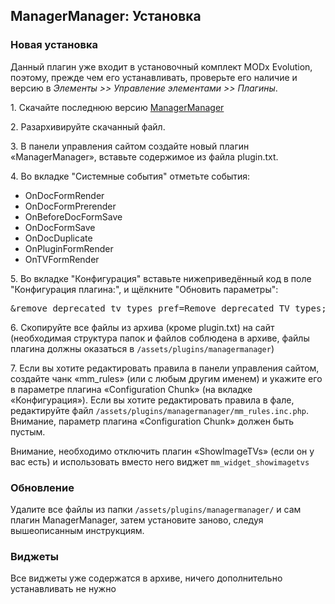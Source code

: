 
<meta http-equiv="Content-Type" content="text/html; charset=utf-8">
<h2>ManagerManager: Установка</h2>

<h3 class="sub-header text-bold"><a id="997"></a>Новая установка</h3><p>Данный плагин уже входит в установочный комплект MODx Evolution, поэтому, прежде чем его устанавливать, проверьте его наличие и версию в <em><span class="text-bold">Элементы &gt;&gt; Управление элементами &gt;&gt; Плагины</span></em>.</p>
<p>1. Скачайте последнюю версию <a href="http://code.divandesign.ru/modx/managermanager" rel="nofollow" target="_blank">ManagerManager</a></p>
<p>2. Разархивируйте скачанный файл.</p>
<p>3. В панели управления сайтом создайте новый плагин «ManagerManager», вставьте содержимое из файла plugin.txt.</p>
<p>4. Во вкладке "Системные события" отметьте события:</p>
<ul>
	<li><span class="text-bold">OnDocFormRender</span></li>
	<li><span class="text-bold">OnDocFormPrerender </span></li>
	<li><span class="text-bold">OnBeforeDocFormSave</span></li>
	<li><span class="text-bold">OnDocFormSave</span></li>
	<li><span class="text-bold">OnDocDuplicate</span></li>
	<li><span class="text-bold">OnPluginFormRender</span></li>
	<li><span class="text-bold">OnTVFormRender</span></li>	
</ul>
<p>5. Во вкладке "Конфигурация" вставьте нижеприведённый код в поле "Конфигурация плагина:", и щёлкните "Обновить параметры":</p>
<pre class="brush: html;">&remove_deprecated_tv_types_pref=Remove deprecated TV types;list;yes,no;yes &config_chunk=Configuration Chunk;text;</pre>
<p>6. Скопируйте все файлы из архива (кроме plugin.txt) на сайт (необходимая структура папок и файлов соблюдена в архиве, файлы плагина должны оказаться в <code>/assets/plugins/managermanager</code>)</p>
<p>7. Если вы хотите редактировать правила в панели управления сайтом, создайте чанк «mm_rules» (или с любым другим именем) и укажите его в параметре плагина «Configuration Chunk» (на вкладке «Конфигурация»). Если вы хотите редактировать правила в фале, редактируйте файл <code>/assets/plugins/managermanager/mm_rules.inc.php</code>. Внимание, параметр плагина «Configuration Chunk» должен быть пустым.</p>
<p class="alert alert-warning">Внимание, необходимо отключить плагин «ShowImageTVs» (если он у вас есть) и использовать вместо него виджет <code>mm_widget_showimagetvs</code></p>
<h3 class="sub-header text-bold"><a id="998"></a>Обновление</h3><p>Удалите все файлы из папки <code>/assets/plugins/managermanager/</code> и сам плагин ManagerManager, затем установите заново, следуя вышеописанным инструкциям.</p>
<h3 class="sub-header text-bold"><a id="999"></a>Виджеты</h3><p>Все виджеты уже содержатся в архиве, ничего дополнительно устанавливать не нужно</p>